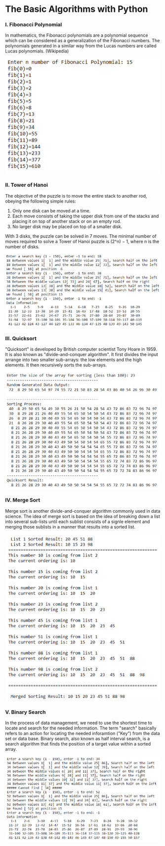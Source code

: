 # The Basic Algorithms with Python

### I. Fibonacci Polynomial

In mathematics, the Fibonacci polynomials are a polynomial sequence which can be considered as a generalization of the Fibonacci numbers. The polynomials generated in a similar way from the Lucas numbers are called Lucas polynomials. (Wikipedia)

<img src="./images/fibonacci_polynomial.png">

### II. Tower of Hanoi

The objective of the puzzle is to move the entire stack to another rod, obeying the following simple rules:

1. Only one disk can be moved at a time.
2. Each move consists of taking the upper disk from one of the stacks and placing it on top of another stack or on an empty rod.
3. No larger disk may be placed on top of a smaller disk.

With 3 disks, the puzzle can be solved in 7 moves. The minimal number of moves required to solve a Tower of Hanoi puzzle is (2^n) − 1, where n is the number of disks.

<img src="./images/towerofhanoi.png">

### III. Quicksort

"Quicksort" is developed by British computer scientist Tony Hoare in 1959. It is also known as "divide-and-conquer algorithm". It first divides the input arrange into two smaller sub-arrays: the low elements and the high elements. It then recursively sorts the sub-arrays.

<img src="./images/quicksort.png">

### IV. Merge Sort
Merge sort is another divide-and-conquer algorithm commonly used in data science. The idea of merge sort is based on the idea of breaking down a list into several sub-lists until each sublist consists of a signle element and merging those sublists in a manner that results into a sorted list.

<img src="./images/merge_sort.png">

### V. Binary Search
In the process of data management, we need to use the shortest time to locate and search for the needed information. The term "search" basically refers to an action for locating the needed inforamtion ("Key") from the data set or data base. Binary search, also known as half interval search, is a search algorithm that finds the position of a target value within a sorted array.

<img src="./images/binary_search.png">
